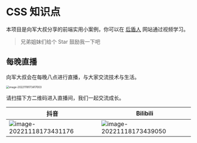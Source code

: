 # CSS 知识点

本项目是向军大叔分享的前端实用小案例，你可以在 [后盾人](https://www.houdunren.com) 网站通过视频学习。

> 兄弟姐妹们给个 Star 鼓励我一下吧

## 每晚直播

向军大叔会在每晚八点进行直播，与大家交流技术与生活。

<img src="./assets/image-20221118173417003.png" alt="image-20221118173417003" style="zoom:50%;" />

请扫描下方二维码进入直播间，我们一起交流成长。



| 抖音                                                         | Bilibili                                                     |
| ------------------------------------------------------------ | ------------------------------------------------------------ |
| ![image-20221118173431176](./assets/image-20221118173431176.png) | ![image-20221118173439050](./assets/image-20221118173439050.png) |



